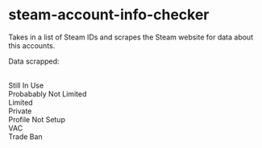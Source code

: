 # steam-account-info-checker

Takes in a list of Steam IDs and scrapes the Steam website for data about this accounts.<br>

Data scrapped: 
<br><br>

Still In Use<br>
Probabably Not Limited<br>
Limited<br>
Private<br>
Profile Not Setup<br>
VAC<br>
Trade Ban<br>
